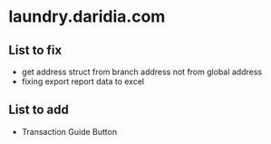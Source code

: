 # laundry.daridia.com

## List to fix
- get address struct from branch address not from global address
- fixing export report data to excel

## List to add
- Transaction Guide Button
